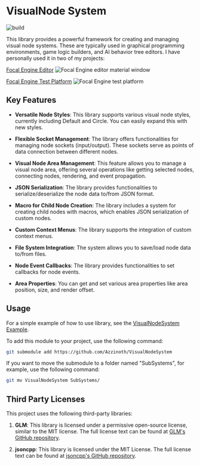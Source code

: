 # VisualNode System

![build](https://github.com/Azzinoth/VisualNodeSystem/actions/workflows/Build.yml/badge.svg?branch=master)

This library provides a powerful framework for creating and managing visual node systems. These are typically used in graphical programming environments, game logic builders, and AI behavior tree editors. I have personally used it in two of my projects:

[Focal Engine Editor](https://github.com/Azzinoth/FocalEngineEditor)
![Focal Engine editor material window](https://github.com/Azzinoth/VisualNodeSystem/blob/media/Focal%20Engine%20Editor%20example.png)

[Focal Engine Test Platform](https://github.com/Azzinoth/FocalEngineTestPlatform)
![Focal Engine test platform](https://github.com/Azzinoth/VisualNodeSystem/blob/media/Test%20Platform%20example.png)

## Key Features

- **Versatile Node Styles**: This library supports various visual node styles, currently including Default and Circle. You can easily expand this with new styles.

- **Flexible Socket Management**: The library offers functionalities for managing node sockets (input/output). These sockets serve as points of data connection between different nodes.

- **Visual Node Area Management**: This feature allows you to manage a visual node area, offering several operations like getting selected nodes, connecting nodes, rendering, and event propagation.

- **JSON Serialization**: The library provides functionalities to serialize/deserialize the node data to/from JSON format.

- **Macro for Child Node Creation**: The library includes a system for creating child nodes with macros, which enables JSON serialization of custom nodes.

- **Custom Context Menus**: The library supports the integration of custom context menus.

- **File System Integration**: The system allows you to save/load node data to/from files.

- **Node Event Callbacks**: The library provides functionalities to set callbacks for node events.

- **Area Properties**: You can get and set various area properties like area position, size, and render offset.

## Usage

For a simple example of how to use library, see the [VisualNodeSystem Example](https://github.com/Azzinoth/VisualNodeSystem-Example).

To add this module to your project, use the following command:

```bash
git submodule add https://github.com/Azzinoth/VisualNodeSystem
```

If you want to move the submodule to a folder named "SubSystems", for example, use the following command:

```bash
git mv VisualNodeSystem SubSystems/
```

## Third Party Licenses

This project uses the following third-party libraries:

1) **GLM**: This library is licensed under a permissive open-source license, similar to the MIT license. The full license text can be found at [GLM's GitHub repository](https://github.com/g-truc/glm/blob/master/copying.txt).

2) **jsoncpp**: This library is licensed under the MIT License. The full license text can be found at [jsoncpp's GitHub repository](https://github.com/open-source-parsers/jsoncpp/blob/master/LICENSE).
